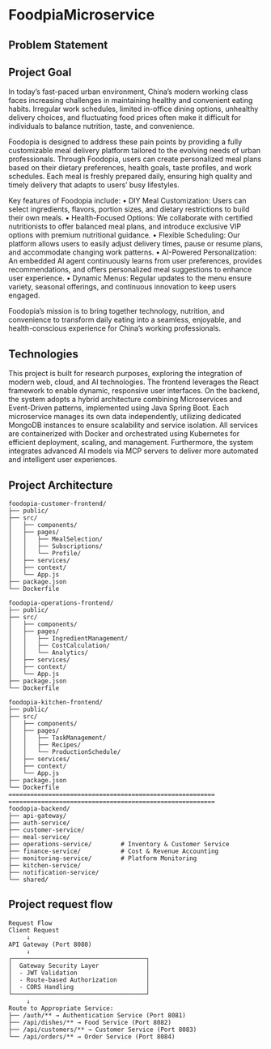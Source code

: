 # FoodpiaMicroservice
## Problem Statement

## Project Goal
In today’s fast-paced urban environment, China’s modern working class faces increasing challenges in maintaining healthy and convenient eating habits. Irregular work schedules, limited in-office dining options, unhealthy delivery choices, and fluctuating food prices often make it difficult for individuals to balance nutrition, taste, and convenience.

Foodopia is designed to address these pain points by providing a fully customizable meal delivery platform tailored to the evolving needs of urban professionals. Through Foodopia, users can create personalized meal plans based on their dietary preferences, health goals, taste profiles, and work schedules. Each meal is freshly prepared daily, ensuring high quality and timely delivery that adapts to users’ busy lifestyles.

Key features of Foodopia include:
	•	DIY Meal Customization: Users can select ingredients, flavors, portion sizes, and dietary restrictions to build their own meals.
	•	Health-Focused Options: We collaborate with certified nutritionists to offer balanced meal plans, and introduce exclusive VIP options with premium nutritional guidance.
	•	Flexible Scheduling: Our platform allows users to easily adjust delivery times, pause or resume plans, and accommodate changing work patterns.
	•	AI-Powered Personalization: An embedded AI agent continuously learns from user preferences, provides recommendations, and offers personalized meal suggestions to enhance user experience.
	•	Dynamic Menus: Regular updates to the menu ensure variety, seasonal offerings, and continuous innovation to keep users engaged.

Foodopia’s mission is to bring together technology, nutrition, and convenience to transform daily eating into a seamless, enjoyable, and health-conscious experience for China’s working professionals.
## Technologies
This project is built for research purposes, exploring the integration of modern web, cloud, and AI technologies. The frontend leverages the React framework to enable dynamic, responsive user interfaces. On the backend, the system adopts a hybrid architecture combining Microservices and Event-Driven patterns, implemented using Java Spring Boot. Each microservice manages its own data independently, utilizing dedicated MongoDB instances to ensure scalability and service isolation. All services are containerized with Docker and orchestrated using Kubernetes for efficient deployment, scaling, and management. Furthermore, the system integrates advanced AI models via MCP servers to deliver more automated and intelligent user experiences.

## Project Architecture
```
foodopia-customer-frontend/
├── public/
├── src/
│   ├── components/
│   ├── pages/
│   │   ├── MealSelection/
│   │   ├── Subscriptions/
│   │   └── Profile/
│   ├── services/
│   ├── context/
│   └── App.js
├── package.json
└── Dockerfile

foodopia-operations-frontend/
├── public/
├── src/
│   ├── components/
│   ├── pages/
│   │   ├── IngredientManagement/
│   │   ├── CostCalculation/
│   │   └── Analytics/
│   ├── services/
│   ├── context/
│   └── App.js
├── package.json
└── Dockerfile

foodopia-kitchen-frontend/
├── public/
├── src/
│   ├── components/
│   ├── pages/
│   │   ├── TaskManagement/
│   │   ├── Recipes/
│   │   └── ProductionSchedule/
│   ├── services/
│   ├── context/
│   └── App.js
├── package.json
└── Dockerfile
=========================================================
=========================================================
foodopia-backend/
├── api-gateway/
├── auth-service/
├── customer-service/
├── meal-service/
├── operations-service/        # Inventory & Customer Service
├── finance-service/           # Cost & Revenue Accounting
├── monitoring-service/        # Platform Monitoring
├── kitchen-service/
├── notification-service/
└── shared/
```
## Project request flow
```
Request Flow
Client Request
     ↓
API Gateway (Port 8080)
     ↓
┌─────────────────────────────────────┐
│  Gateway Security Layer             │
│  - JWT Validation                   │
│  - Route-based Authorization        │
│  - CORS Handling                    │
└─────────────────────────────────────┘
     ↓
Route to Appropriate Service:
├── /auth/** → Authentication Service (Port 8081)
├── /api/dishes/** → Food Service (Port 8082)
├── /api/customers/** → Customer Service (Port 8083)
└── /api/orders/** → Order Service (Port 8084)
```

